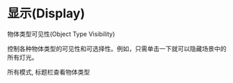 
# 显示(Display)

物体类型可见性(Object Type Visibility)


控制各种物体类型的可见性和可选择性。例如，只需单击一下就可以隐藏场景中的所有灯光。


所有模式, 标题栏查看物体类型